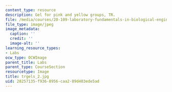 ```yaml
---
content_type: resource
description: Gel for pink and yellow groups, TR.
file: /media/courses/20-109-laboratory-fundamentals-in-biological-engineering-fall-2007/28257135f9368956caa289d403ede5ad_trgels_2.jpg
file_type: image/jpeg
image_metadata:
  caption: ''
  credit: ''
  image-alt: ''
learning_resource_types:
- Labs
ocw_type: OCWImage
parent_title: Labs
parent_type: CourseSection
resourcetype: Image
title: trgels_2.jpg
uid: 28257135-f936-8956-caa2-89d403ede5ad
---
```

